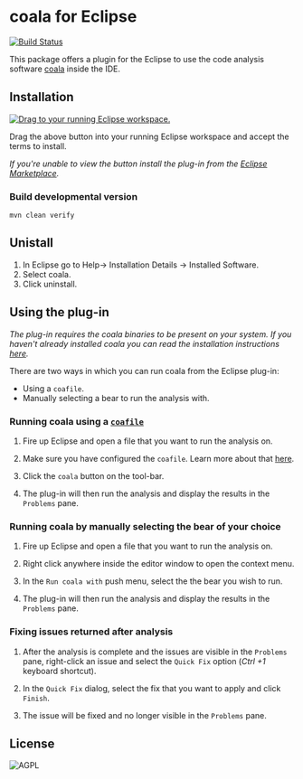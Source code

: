 # coala for Eclipse

[![Build Status](https://travis-ci.org/coala/coala-eclipse.svg?branch=master)](https://travis-ci.org/coala-analyzer/coala-eclipse)

This package offers a plugin for the Eclipse to use the code analysis software [coala](https://github.com/coala/coala) inside the IDE.

## Installation

<a href="http://marketplace.eclipse.org/marketplace-client-intro?mpc_install=3100683" class="drag" title="Drag to your running Eclipse workspace."><img class="img-responsive" src="https://marketplace.eclipse.org/sites/all/themes/solstice/public/images/marketplace/btn-install.png" alt="Drag to your running Eclipse workspace." /></a>

Drag the above button into your running Eclipse workspace and accept the terms to install.

*If you're unable to view the button install the plug-in from the [Eclipse Marketplace](https://marketplace.eclipse.org/content/coala-eclipse-plug).*

### Build developmental version
```text
mvn clean verify
```

## Unistall
1. In Eclipse go to Help-> Installation Details -> Installed Software.
2. Select coala.
3. Click uninstall.

## Using the plug-in

*The plug-in requires the coala binaries to be present on your system. If you haven't already installed coala you can read the installation instructions [here](https://github.com/coala/coala#installation).*

There are two ways in which you can run coala from the Eclipse plug-in:
* Using a `coafile`.
* Manually selecting a bear to run the analysis with.

### Running coala using a [`coafile`](http://coala.readthedocs.io/en/latest/Users/coafile.html)

1. Fire up Eclipse and open a file that you want to run the analysis on.

2. Make sure you have configured the `coafile`. Learn more about that [here](http://coala.readthedocs.io/en/latest/Users/coafile.html).

3. Click the `coala` button on the tool-bar.

4. The plug-in will then run the analysis and display the results in the `Problems` pane.

### Running coala by manually selecting the bear of your choice

1. Fire up Eclipse and open a file that you want to run the analysis on.

2. Right click anywhere inside the editor window to open the context menu.

3. In the `Run coala with` push menu, select the the bear you wish to run.

4. The plug-in will then run the analysis and display the results in the `Problems` pane.

### Fixing issues returned after analysis

1. After the analysis is complete and the issues are visible in the `Problems` pane, right-click an issue and select the `Quick Fix` option (*Ctrl +1* keyboard shortcut).

2. In the `Quick Fix` dialog, select the fix that you want to apply and click `Finish`.

3. The issue will be fixed and no longer visible in the `Problems` pane.

## License

![AGPL](https://img.shields.io/github/license/coala/coala.svg)
